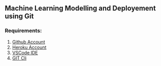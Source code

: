 ## Machine Learning Modelling and Deployement using Git 

### Requirements:

1. [Github Account](https://github.com)
2. [Heroku Account](https://id.heroku.com/login)
3. [VSCode IDE](https://code.visualstudio.com/)
4. [GIT Cli](https://git-scm.com/downloads)
